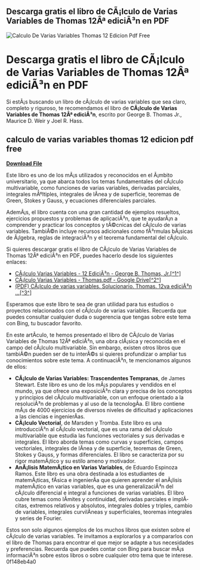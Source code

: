 ## Descarga gratis el libro de CÃ¡lculo de Varias Variables de Thomas 12Âª ediciÃ³n en PDF

 
![Calculo De Varias Variables Thomas 12 Edicion Pdf Free](https://encrypted-tbn3.gstatic.com/images?q=tbn:ANd9GcQorGI3Fj51Km0CdS5rJ9HnYJCcL-uMOipZJxZAoiQa_-EEFnmyFTK0B_AB)

 
# Descarga gratis el libro de CÃ¡lculo de Varias Variables de Thomas 12Âª ediciÃ³n en PDF
 
Si estÃ¡s buscando un libro de cÃ¡lculo de varias variables que sea claro, completo y riguroso, te recomendamos el libro de **CÃ¡lculo de Varias Variables de Thomas 12Âª ediciÃ³n**, escrito por George B. Thomas Jr., Maurice D. Weir y Joel R. Hass.
 
## calculo de varias variables thomas 12 edicion pdf free


[**Download File**](https://www.google.com/url?q=https%3A%2F%2Fblltly.com%2F2tLxKS&sa=D&sntz=1&usg=AOvVaw1L_cA7ImlQyCwY-MiXd2Hj)

 
Este libro es uno de los mÃ¡s utilizados y reconocidos en el Ã¡mbito universitario, ya que abarca todos los temas fundamentales del cÃ¡lculo multivariable, como funciones de varias variables, derivadas parciales, integrales mÃºltiples, integrales de lÃ­nea y de superficie, teoremas de Green, Stokes y Gauss, y ecuaciones diferenciales parciales.
 
AdemÃ¡s, el libro cuenta con una gran cantidad de ejemplos resueltos, ejercicios propuestos y problemas de aplicaciÃ³n, que te ayudarÃ¡n a comprender y practicar los conceptos y tÃ©cnicas del cÃ¡lculo de varias variables. TambiÃ©n incluye recursos adicionales como fÃ³rmulas bÃ¡sicas de Ã¡lgebra, reglas de integraciÃ³n y el teorema fundamental del cÃ¡lculo.
 
Si quieres descargar gratis el libro de CÃ¡lculo de Varias Variables de Thomas 12Âª ediciÃ³n en PDF, puedes hacerlo desde los siguientes enlaces:
 
- [CÃ¡lculo Varias Variables - 12 EdiciÃ³n - George B. Thomas, Jr.\[^1^\]](https://www.academia.edu/82675344/C%C3%A1lculo_Varias_Variables_12_Edici%C3%B3n_George_B_Thomas_Jr)
- [CÃ¡lculo Varias Variables - Thomas.pdf - Google Drive\[^2^\]](https://drive.google.com/file/d/0B-87D9cxiLfiQWRQb2hUcGVhQWc/edit)
- [(PDF) CÃ¡lculo de varias variables. Solucionario. Thomas. 12va ediciÃ³n ...\[^3^\]](https://www.academia.edu/43188139/C%C3%A1lculo_de_varias_variables_Solucionario_Thomas_12va_edici%C3%B3n_Calculus_Solutions_manual_Thomas_12th_edition_)

Esperamos que este libro te sea de gran utilidad para tus estudios o proyectos relacionados con el cÃ¡lculo de varias variables. Recuerda que puedes consultar cualquier duda o sugerencia que tengas sobre este tema con Bing, tu buscador favorito.
  
En este artÃ­culo, te hemos presentado el libro de CÃ¡lculo de Varias Variables de Thomas 12Âª ediciÃ³n, una obra clÃ¡sica y reconocida en el campo del cÃ¡lculo multivariable. Sin embargo, existen otros libros que tambiÃ©n pueden ser de tu interÃ©s si quieres profundizar o ampliar tus conocimientos sobre este tema. A continuaciÃ³n, te mencionamos algunos de ellos:

- **CÃ¡lculo de Varias Variables: Trascendentes Tempranas**, de James Stewart. Este libro es uno de los mÃ¡s populares y vendidos en el mundo, ya que ofrece una exposiciÃ³n clara y precisa de los conceptos y principios del cÃ¡lculo multivariable, con un enfoque orientado a la resoluciÃ³n de problemas y al uso de la tecnologÃ­a. El libro contiene mÃ¡s de 4000 ejercicios de diversos niveles de dificultad y aplicaciones a las ciencias e ingenierÃ­as.
- **CÃ¡lculo Vectorial**, de Marsden y Tromba. Este libro es una introducciÃ³n al cÃ¡lculo vectorial, que es una rama del cÃ¡lculo multivariable que estudia las funciones vectoriales y sus derivadas e integrales. El libro aborda temas como curvas y superficies, campos vectoriales, integrales de lÃ­nea y de superficie, teoremas de Green, Stokes y Gauss, y formas diferenciales. El libro se caracteriza por su rigor matemÃ¡tico y su estilo ameno y motivador.
- **AnÃ¡lisis MatemÃ¡tico en Varias Variables**, de Eduardo Espinoza Ramos. Este libro es una obra destinada a los estudiantes de matemÃ¡ticas, fÃ­sica e ingenierÃ­a que quieren aprender el anÃ¡lisis matemÃ¡tico en varias variables, que es una generalizaciÃ³n del cÃ¡lculo diferencial e integral a funciones de varias variables. El libro cubre temas como lÃ­mites y continuidad, derivadas parciales e implÃ­citas, extremos relativos y absolutos, integrales dobles y triples, cambio de variables, integrales curvilÃ­neas y superficiales, teoremas integrales y series de Fourier.

Estos son solo algunos ejemplos de los muchos libros que existen sobre el cÃ¡lculo de varias variables. Te invitamos a explorarlos y a compararlos con el libro de Thomas para encontrar el que mejor se adapte a tus necesidades y preferencias. Recuerda que puedes contar con Bing para buscar mÃ¡s informaciÃ³n sobre estos libros o sobre cualquier otro tema que te interese.
 0f148eb4a0
